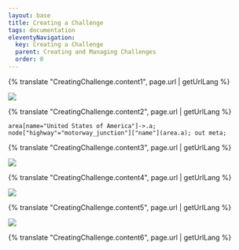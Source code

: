 ```yaml
---
layout: base
title: Creating a Challenge
tags: documentation
eleventyNavigation:
  key: Creating a Challenge
  parent: Creating and Managing Challenges
  order: 0
---
```


{% translate "CreatingChallenge.content1", page.url | getUrlLang %}

![](create-challenge-1.png)

{% translate "CreatingChallenge.content2", page.url | getUrlLang %}

```
area[name="United States of America"]->.a; node["highway"="motorway_junction"]["name"](area.a); out meta;
```

{% translate "CreatingChallenge.content3", page.url | getUrlLang %}

![](create-challenge-2.png)

{% translate "CreatingChallenge.content4", page.url | getUrlLang %}

![](create-challenge-3.png)

{% translate "CreatingChallenge.content5", page.url | getUrlLang %}

![](create-challenge-4.png)

{% translate "CreatingChallenge.content6", page.url | getUrlLang %}
